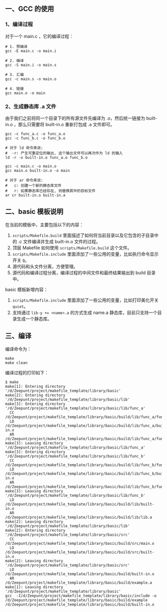 ## 一、GCC 的使用

### 1、编译过程

对于一个 main.c ，它的编译过程：

```shell
# 1. 预编译
gcc -E main.c -o main.i

# 2. 编译
gcc -S main.i -o main.s

# 3. 汇编
gcc -c main.s -o main.o

# 4. 链接
gcc main.o -o main
```

### 2、生成静态库 .a 文件

由于我们之前将同一个目录下的所有源文件先编译为 .o，然后统一链接为 built-in.o ，那么只需要将 built-in.o 重新打包成 .a 文件即可。

```shell
gcc -c func_a.c -o func_a.o
gcc -c func_b.c -o func_b.o

# 对于 ld 命令来说:
#  -r: 产生可重定位的输出, 这个输出文件可以再次作为 ld 的输入
ld -r -o built-in.o func_a.o func_b.o

gcc -c main.c -o main.o
gcc main.o built-in.o -o main

# 对于 ar 命令来说:
#   c: 创建一个新的静态库文件
#   r: 如果静态库已经存在, 则替换其中的目标文件
ar cr built-in.o built-in.a
```

## 二、basic 模板说明

在当前的模板中，主要包括以下的内容：

1. `scripts/Makefile.build` 里面描述了如何将当前目录以及它包含的子目录中的 .c 文件编译并生成 built-in.o 文件的过程。
2. 顶层 Makefile 如何使用 `scripts/Makefile.build` 这个文件。
3. `scripts/Makefile.include` 里面添加了一些公用的变量，比如执行命令显示开关 `Q`。
4. 源代码和头文件分离，方便管理。
5. 源代码和编译过程分离，编译过程的中间文件和最终结果输出到 build 目录中。 

basic 模板新增内容：

1. `scripts/Makefile.include` 里面添加了一些公用的变量，比如打印美化开关 `quiet`。
2. 支持通过 `lib-y += <name>.a` 的方式生成 name.a 静态库，目前只支持一个目录生成一个静态库。

## 三、编译

编译命令为：

```shell
make
make clean
```

编译过程的打印如下：

```shell
$ make
make[1]: Entering directory '/d/Zeepunt/project/makefile_template/library/basic'
make[2]: Entering directory '/d/Zeepunt/project/makefile_template/library/basic/lib'
make[3]: Entering directory '/d/Zeepunt/project/makefile_template/library/basic/lib/func_a'
  CC    /d/Zeepunt/project/makefile_template/library/basic/build/lib/func_a/func_a.o
  LD    /d/Zeepunt/project/makefile_template/library/basic/build/lib/func_a/built-in.o
  AR    /d/Zeepunt/project/makefile_template/library/basic/build/lib/func_a/func_a.a
make[3]: Leaving directory '/d/Zeepunt/project/makefile_template/library/basic/lib/func_a'
make[3]: Entering directory '/d/Zeepunt/project/makefile_template/library/basic/lib/func_b'
  CC    /d/Zeepunt/project/makefile_template/library/basic/build/lib/func_b/func_b.o
  LD    /d/Zeepunt/project/makefile_template/library/basic/build/lib/func_b/built-in.o
  AR    /d/Zeepunt/project/makefile_template/library/basic/build/lib/func_b/func_b.a
make[3]: Leaving directory '/d/Zeepunt/project/makefile_template/library/basic/lib/func_b'
  LD    /d/Zeepunt/project/makefile_template/library/basic/build/lib/built-in.o
  AR    /d/Zeepunt/project/makefile_template/library/basic/build/lib/lib.a
make[2]: Leaving directory '/d/Zeepunt/project/makefile_template/library/basic/lib'
make[2]: Entering directory '/d/Zeepunt/project/makefile_template/library/basic/src'
  CC    /d/Zeepunt/project/makefile_template/library/basic/build/src/main.o
  LD    /d/Zeepunt/project/makefile_template/library/basic/build/src/built-in.o
make[2]: Leaving directory '/d/Zeepunt/project/makefile_template/library/basic/src'
  LD    /d/Zeepunt/project/makefile_template/library/basic/build/built-in.o
  AR    /d/Zeepunt/project/makefile_template/library/basic/build/example.a
make[1]: Leaving directory '/d/Zeepunt/project/makefile_template/library/basic'
gcc  -I/d/Zeepunt/project/makefile_template/library/basic/include -o /d/Zeepunt/project/makefile_template/library/basic/build/example /d/Zeepunt/project/makefile_template/library/basic/build/built-in.o
```

